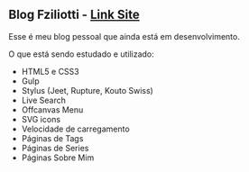 ## Blog Fziliotti - [Link Site](https://fziliotti.github.io/BlogFziliotti/)

Esse é meu blog pessoal que ainda está em desenvolvimento.


O que está sendo estudado e utilizado:

- HTML5 e CSS3
- Gulp
- Stylus (Jeet, Rupture, Kouto Swiss)
- Live Search
- Offcanvas Menu
- SVG icons
- Velocidade de carregamento
- Páginas de Tags 
- Páginas de Series 
- Páginas Sobre Mim

